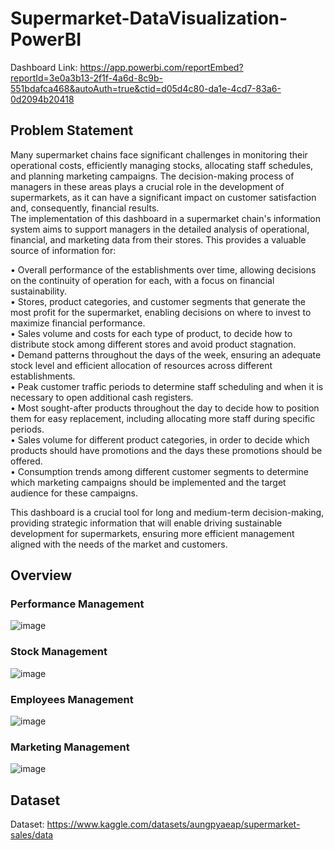 # Supermarket-DataVisualization-PowerBI

Dashboard Link: https://app.powerbi.com/reportEmbed?reportId=3e0a3b13-2f1f-4a6d-8c9b-551bdafca468&autoAuth=true&ctid=d05d4c80-da1e-4cd7-83a6-0d2094b20418

## Problem Statement

Many supermarket chains face significant challenges in monitoring their operational costs, efficiently managing stocks, allocating staff schedules, and planning marketing campaigns. The decision-making process of managers in these areas plays a crucial role in the development of supermarkets, as it can have a significant impact on customer satisfaction and, consequently, financial results.<br />
The implementation of this dashboard in a supermarket chain's information system aims to support managers in the detailed analysis of operational, financial, and marketing data from their stores. This provides a valuable source of information for:

  • Overall performance of the establishments over time, allowing decisions on the continuity of operation for each, with a focus on financial sustainability. <br />
  • Stores, product categories, and customer segments that generate the most profit for the supermarket, enabling decisions on where to invest to maximize financial performance. <br />
  • Sales volume and costs for each type of product, to decide how to distribute stock among different stores and avoid product stagnation. <br />
  • Demand patterns throughout the days of the week, ensuring an adequate stock level and efficient allocation of resources across different establishments. <br />
  • Peak customer traffic periods to determine staff scheduling and when it is necessary to open additional cash registers.<br />
  • Most sought-after products throughout the day to decide how to position them for easy replacement, including allocating more staff during specific periods.<br />
  • Sales volume for different product categories, in order to decide which products should have promotions and the days these promotions should be offered.<br />
  • Consumption trends among different customer segments to determine which marketing campaigns should be implemented and the target audience for these campaigns.

This dashboard is a crucial tool for long and medium-term decision-making, providing strategic information that will enable driving sustainable development for supermarkets, ensuring more efficient management aligned with the needs of the market and customers.

## Overview

### Performance Management

![image](https://github.com/gpereira1005/Supermarket-DataVisualization-PowerBI/assets/29869079/2c3da910-ee0e-4e0f-b9bf-ac4563845941)

### Stock Management

![image](https://github.com/gpereira1005/Supermarket-DataVisualization-PowerBI/assets/29869079/528d611f-9f61-4d7d-954f-bed0c59d11a6)

### Employees Management

![image](https://github.com/gpereira1005/Supermarket-DataVisualization-PowerBI/assets/29869079/e870b135-e658-4818-aae7-da5615c6a5e2)

### Marketing Management

![image](https://github.com/gpereira1005/Supermarket-DataVisualization-PowerBI/assets/29869079/b611cbe8-d4a6-4690-bbab-97a7015ef38d)

## Dataset

Dataset: https://www.kaggle.com/datasets/aungpyaeap/supermarket-sales/data

